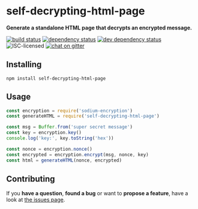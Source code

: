 # self-decrypting-html-page

**Generate a standalone HTML page that decrypts an encrypted message.**

[![build status](https://img.shields.io/travis/derhuerst/self-decrypting-html-page.svg)](https://travis-ci.org/derhuerst/self-decrypting-html-page)
[![dependency status](https://img.shields.io/david/derhuerst/self-decrypting-html-page.svg)](https://david-dm.org/derhuerst/self-decrypting-html-page#info=dependencies)
[![dev dependency status](https://img.shields.io/david/dev/derhuerst/self-decrypting-html-page.svg)](https://david-dm.org/derhuerst/self-decrypting-html-page#info=devDependencies)
![ISC-licensed](https://img.shields.io/github/license/derhuerst/self-decrypting-html-page.svg)
[![chat on gitter](https://badges.gitter.im/derhuerst.svg)](https://gitter.im/derhuerst)


## Installing

```shell
npm install self-decrypting-html-page
```


## Usage

```js
const encryption = require('sodium-encryption')
const generateHTML = require('self-decrypting-html-page')

const msg = Buffer.from('super secret message')
const key = encryption.key()
console.log('key:', key.toString('hex'))

const nonce = encryption.nonce()
const encrypted = encryption.encrypt(msg, nonce, key)
const html = generateHTML(nonce, encrypted)
```


## Contributing

If you **have a question**, **found a bug** or want to **propose a feature**, have a look at [the issues page](https://github.com/derhuerst/self-decrypting-html-page/issues).
